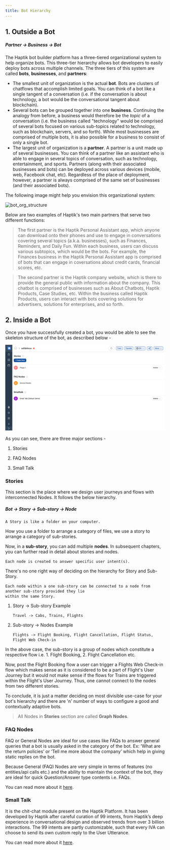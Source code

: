 ```yaml
---
title: Bot Hierarchy
---
```



## 1. Outside a Bot 

##### Partner -> Business -> Bot

The Haptik bot builder platform has a three-tiered organizational system to help organize bots. This three-tier hierarchy allows bot developers to easily deploy bots across multiple channels. The three tiers of this system are called **bots**, **businesses**, and **partners**:

- The smallest unit of organization is the actual **bot**. Bots are clusters of chatflows that accomplish limited goals. You can think of a bot like a single tangent of a conversation (i.e. if the conversation is about technology, a bot would be the conversational tangent about blockchain). 
- Several bots can be grouped together into one **business**. Continuing the analogy from before, a business would therefore be the *topic* of a conversation (i.e. the business called "technology" would be comprised of several bots focused on various sub-topics related to technology, such as blockchain, servers, and so forth). While most businesses are comprised of multiple bots, it is also possible for a business to consist of only a single bot. 
- The largest unit of organization is a **partner**. A partner is a unit made up of several businesses. You can think of a partner like an assistant who is able to engage in several topics of conversation, such as technology, entertainment, and sports. Partners (along with their associated businesses and bots) can be deployed across various devices (mobile, web, Facebook chat, etc). Regardless of the place of deployment, however, a partner is always comprised of the same set of businesses (and their associated bots). 

The following image might help you envision this organizational system: 

![bot_org_structure](/assets/partner_business_bot.png)

Below are two examples of Haptik's two main partners that serve two different functions:

> The first partner is the Haptik Personal Assistant app, which anyone can download onto their phones and use to engage in conversations covering several topics (a.k.a. businesses), such as Finances, Reminders, and Daily Fun. Within each business, users can discuss various subtopics, which would be the bots. For example, the Finances business in the Haptik Personal Assistant app is comprised of bots that can engage in coversations about credit cards, financial scores, etc.

> The second partner is the Haptik company website, which is there to provide the general public with information about the company. This chatbot is comprised of businesses such as About Chatbots, Haptik Products, Case Studies, etc. Within the business called Haptik Products, users can interact with bots covering solutions for advertisers, solutions for enterprises, and so forth. 

## 2. Inside a Bot 

Once you have successfully created a bot, you would be able to see the skeleton structure of the bot, as described below -

![bot_skeleton](/assets/BH1.png)

As you can see, there are three major sections -

1. Stories

2. FAQ Nodes

3. Small Talk

### Stories

This section is the place where we design user journeys and flows with interconnected Nodes. It follows the below hierarchy.

##### Bot -> Story -> Sub-story -> Node

    A Story is like a folder on your computer. 

How you use a folder to arrange a category of files, we use a story to arrange a category of sub-stories. 

Now, in a **sub-story**, you can add multiple **nodes**. In subsequent chapters, you can further read in detail about stories and nodes.

    Each node is created to answer specific user intent(s). 

There's no one right way of deciding on the hierarchy for Story and Sub-Story. 

    Each node within a one sub-story can be connected to a node from another sub-story provided they lie 
    within the same Story.

1. Story -> Sub-story Example

       Travel -> Cabs, Trains, Flights

2. Sub-story -> Nodes Example

       Flights -> Flight Booking, Flight Cancellation, Flight Status, Flight Web Check-in

In the above case, the sub-story is a group of nodes which constitute a respective flow i.e. 1. Flight Booking, 2. Flight Cancellation etc.

Now, post the Flight Booking flow a user can trigger a Flights Web Check-in flow which makes sense as it is considered to be a part of Flight's User Journey but it would not make sense if the flows for Trains are triggered within the Flight's User Journey. Thus, one cannot connect to the nodes from two different stories.

To conclude, it is just a matter deciding on most divisible use-case for your bot's hierarchy and there are 'n' number of ways to configure a good and contextually adaptive bots.

> All Nodes in **Stories** section are called **Graph Nodes**.

### FAQ Nodes

FAQ or General Nodes are ideal for use cases like FAQs to answer general queries that a bot is usually asked in the category of the bot. Ex: ‘What are the return policies’ or ‘Tell me more about the company’ which help in giving static replies on the bot.

Because General (FAQ) Nodes are very simple in terms of features (no entities/api calls etc.) and the ability to maintain the context of the bot, they are ideal for quick Question/Answer type contents i.e. FAQs.

You can read more about it [here](https://docs.haptik.ai/bot-builder/basic/general-nodes).

### Small Talk

It is the chit-chat module present on the Haptik Platform. It has been developed by Haptik after careful curation of 99 intents, from Haptik’s deep experience in conversational design and observed trends from over 3 billion interactions. The 99 intents are partly customizable, such that every IVA can choose to send its own custom reply to the User Utterance.

You can read more about it [here](https://docs.haptik.ai/bot-builder/basic/smalltalk).


